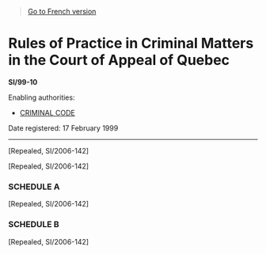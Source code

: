 > [Go to French version](/fr/Règlements/Textes%20réglementaires/99/10.md)

# Rules of Practice in Criminal Matters in the Court of Appeal of Quebec

**SI/99-10**

Enabling authorities: 
- [CRIMINAL CODE](/en/Acts/Revised%20Statutes%20of%20Canada/C/C-46.md)

Date registered: 17 February 1999

----------


[Repealed, SI/2006-142]



[Repealed, SI/2006-142]




### **SCHEDULE A** 
[Repealed, SI/2006-142]




### **SCHEDULE B** 
[Repealed, SI/2006-142]


